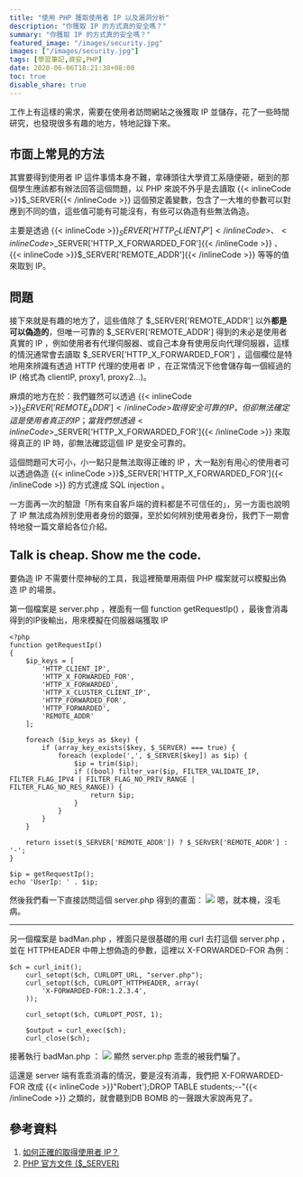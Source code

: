 ```yaml
---
title: "使用 PHP 獲取使用者 IP 以及漏洞分析"
description: "你獲取 IP 的方式真的安全嗎？"
summary: "你獲取 IP 的方式真的安全嗎？"
featured_image: "/images/security.jpg"
images: ["/images/security.jpg"]
tags: [學習筆記,資安,PHP]
date: 2020-06-06T18:21:38+08:00
toc: true
disable_share: true
---
```


工作上有這樣的需求，需要在使用者訪問網站之後獲取 IP 並儲存，花了一些時間研究，也發現很多有趣的地方，特地記錄下來。

市面上常見的方法
---
其實要得到使用者 IP 這件事情本身不難，拿磚頭往大學資工系隨便砸，砸到的那個學生應該都有辦法回答這個問題，以 PHP 來說不外乎是去讀取 {{< inlineCode >}}$_SERVER{{< /inlineCode >}} 這個預定義變數，包含了一大堆的參數可以對應到不同的值，這些值可能有可能沒有，有些可以偽造有些無法偽造。

主要是透過 {{< inlineCode >}}$_SERVER['HTTP_CLIENT_IP']{{< /inlineCode >}} 、 {{< inlineCode >}}$_SERVER['HTTP_X_FORWARDED_FOR']{{< /inlineCode >}} 、 {{< inlineCode >}}$_SERVER['REMOTE_ADDR']{{< /inlineCode >}} 等等的值來取到 IP。

問題
---
接下來就是有趣的地方了，這些值除了 $_SERVER['REMOTE_ADDR'] 以外**都是可以偽造的**，但唯一可靠的 $_SERVER['REMOTE_ADDR'] 得到的未必是使用者真實的 IP ，例如使用者有代理伺服器、或自己本身有使用反向代理伺服器，這樣的情況通常會去讀取 $_SERVER['HTTP_X_FORWARDED_FOR'] ，這個欄位是特地用來辨識有透過 HTTP 代理的使用者 IP ，在正常情況下他會儲存每一個經過的 IP (格式為 clientIP, proxy1, proxy2...)。

麻煩的地方在於：我們雖然可以透過 {{< inlineCode >}}$_SERVER['REMOTE_ADDR']{{< /inlineCode >}} 取得安全可靠的 IP ，但卻無法確定這是使用者真正的 IP ；當我們想透過 {{< inlineCode >}}$_SERVER['HTTP_X_FORWARDED_FOR']{{< /inlineCode >}} 來取得真正的 IP 時，卻無法確認這個 IP 是安全可靠的。

這個問題可大可小，小一點只是無法取得正確的 IP ，大一點別有用心的使用者可以透過偽造 {{< inlineCode >}}$_SERVER['HTTP_X_FORWARDED_FOR']{{< /inlineCode >}} 的方式達成 SQL injection 。

一方面再一次的驗證「所有來自客戶端的資料都是不可信任的」，另一方面也說明了 IP 無法成為辨別使用者身份的銀彈，至於如何辨別使用者身份，我們下一期會特地發一篇文章給各位介紹。

Talk is cheap. Show me the code.
---

要偽造 IP 不需要什麼神秘的工具，我這裡簡單用兩個 PHP 檔案就可以模擬出偽造 IP 的場景。

第一個檔案是 server.php ，裡面有一個 function getRequestIp() ，最後會消毒得到的IP後輸出，用來模擬在伺服器端獲取 IP
```php=
<?php
function getRequestIp()
{
    $ip_keys = [
        'HTTP_CLIENT_IP',
        'HTTP_X_FORWARDED_FOR',
        'HTTP_X_FORWARDED',
        'HTTP_X_CLUSTER_CLIENT_IP',
        'HTTP_FORWARDED_FOR',
        'HTTP_FORWARDED',
        'REMOTE_ADDR'
    ];

    foreach ($ip_keys as $key) {
        if (array_key_exists($key, $_SERVER) === true) {
            foreach (explode(',', $_SERVER[$key]) as $ip) {
                $ip = trim($ip);
                if ((bool) filter_var($ip, FILTER_VALIDATE_IP, FILTER_FLAG_IPV4 | FILTER_FLAG_NO_PRIV_RANGE | FILTER_FLAG_NO_RES_RANGE)) {
                    return $ip;
                }
            }
        }
    }

    return isset($_SERVER['REMOTE_ADDR']) ? $_SERVER['REMOTE_ADDR'] : '-';
}

$ip = getRequestIp();
echo 'UserIp: ' . $ip;
```
然後我們看一下直接訪問這個 server.php 得到的畫面：
![](https://i.imgur.com/b5xIxwZ.png)
嗯，就本機，沒毛病。

---

另一個檔案是 badMan.php ，裡面只是很基礎的用 curl 去打這個 server.php ，並在 HTTPHEADER 中帶上想偽造的參數，這裡以 X-FORWARDED-FOR 為例：
```php=
$ch = curl_init();
    curl_setopt($ch, CURLOPT_URL, "server.php");
    curl_setopt($ch, CURLOPT_HTTPHEADER, array(
        'X-FORWARDED-FOR:1.2.3.4',
    ));

    curl_setopt($ch, CURLOPT_POST, 1);

    $output = curl_exec($ch);
    curl_close($ch);
```
接著執行 badMan.php ：
![](https://i.imgur.com/t9gttlY.png)
顯然 server.php 乖乖的被我們騙了。

這還是 server 端有乖乖消毒的情況，要是沒有消毒，我們把 X-FORWARDED-FOR 改成 {{< inlineCode >}}"Robert');DROP TABLE students;--"{{< /inlineCode >}} 之類的，就會聽到DB BOMB 的一聲跟大家說再見了。

參考資料
---
1. [如何正確的取得使用者 IP？](https://devco.re/blog/2014/06/19/client-ip-detection/)
2. [PHP 官方文件 ($_SERVER)](https://www.php.net/manual/es/reserved.variables.server.php)